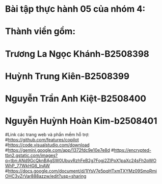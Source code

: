 # Bài tập thực hành 05 của nhóm 4:
# Thành viền gồm:
 #  Trương La Ngọc Khánh-B2508398
 #  Huỳnh Trung Kiên-B2508399
 #  Nguyễn Trần Anh Kiệt-B2508400
 #  Nguyễn Huỳnh Hoàn Kim-b2508401
#Link các trang web và phần mềm hỗ trợ:
 #https://github.com/features/copilot
 #https://code.visualstudio.com/download
 #https://gemini.google.com/app/1372fdc9e10e7e8d
 #https://encrypted-tbn2.gstatic.com/images?q=tbn:ANd9GcQknBAgSW0UbuvRzhFeB2g7Fogj2ZIPpX1paXc24sFh2pWOWhP_77WkHG6_InAW
 #https://docs.google.com/document/d/1IYsV7e5pqHTxmTXYMz09SmoRmiOHC3vZrVar888azzw/edit?usp=sharing
 
